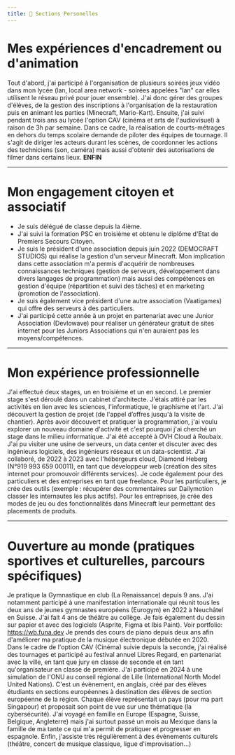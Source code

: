 ```yaml
---
title: 🔗 Sections Personelles
---
```

# Mes expériences d'encadrement ou d'animation
Tout d'abord, j'ai participé à l'organisation de plusieurs soirées jeux vidéo dans mon lycée (lan, local area network - soirées appelées "lan" car elles utilisent le réseau privé pour jouer ensemble). J'ai donc gérer des groupes d'élèves, de la gestion des inscriptions à l'organisation de la restauration puis en animant les parties (Minecraft, Mario-Kart).
Ensuite, j'ai suivi pendant trois ans au lycée l'option CAV (cinéma et arts de l'audiovisuel) à raison de 3h par semaine. Dans ce cadre, la réalisation de courts-métrages en dehors du temps scolaire demande de piloter des équipes de tournage. Il s'agit de diriger les acteurs durant les scènes, de coordonner les actions des techniciens (son, caméra) mais aussi d'obtenir des autorisations de filmer dans certains lieux.
**ENFIN**

---
# Mon engagement citoyen et associatif
- Je suis délégué de classe depuis la 4ième.
- J'ai suivi la formation PSC en troisième et obtenu le diplôme d'Etat de Premiers Secours Citoyen.
- Je suis le président d'une association depuis juin 2022 (DEMOCRAFT STUDIOS) qui réalise la gestion d'un serveur Minecraft. Mon implication dans cette association m'a permis d'acquérir de nombreuses connaissances techniques (gestion de serveurs, développement dans divers langages de programmation) mais aussi des compétences en gestion d'équipe (répartition et suivi des tâches) et en marketing (promotion de l'association).  
- Je suis également vice président d'une autre association (Vaatigames) qui offre des serveurs à des particuliers.
- J'ai participé cette année à un projet en partenariat avec une Junior Association (Devlowave) pour réaliser un générateur gratuit de sites internet pour les Juniors Associations qui n'en auraient pas les moyens/compétences.

---
# Mon expérience professionnelle
J'ai effectué deux stages, un en troisième et un en second. Le premier stage s'est déroulé dans un cabinet d'architecte. J'étais attiré par les activités en lien avec les sciences, l'informatique, le graphisme et l'art. J'ai découvert la gestion de projet (de l'appel d’offres jusqu'à la visite de chantier). Après avoir découvert et pratiquer la programmation, j'ai voulu explorer un nouveau domaine d'activité et c'est pourquoi j'ai cherché un stage dans le milieu informatique. J'ai été accepté à OVH Cloud à Roubaix. J'ai pu visiter une usine de serveurs, un data center et discuter avec des ingénieurs logiciels, des ingénieurs réseaux et un data-scientist.
J'ai collaboré, de 2022 à 2023 avec l'hébergeurs cloud, Diamond Heberg (N°919 993 659 00011), en tant que développeur web (création des sites internet pour promouvoir différents services).
Je code également pour des particuliers et des entreprises en tant que freelance. Pour les particuliers, je crée des outils (exemple : récupérer des commentaires sur Dailymotion classer les internautes les plus actifs). Pour les entreprises, je crée des modes de jeu ou des fonctionnalités dans Minecraft leur permettant des placements de produits.

---
# Ouverture au monde (pratiques sportives et culturelles, parcours spécifiques)
Je pratique la Gymnastique en club (La Renaissance) depuis 9 ans. J'ai notamment participé à une 
manifestation internationale qui réunit tous les deux ans de jeunes gymnastes européens (Eurogym) en 2022 à Neuchâtel en Suisse.
J'ai fait 4 ans de théâtre au collège. 
Je fais également du dessin sur papier et avec des logiciels (Asprite, Figma et Ibis Paint). Voir portfolio: https://wb.funa.dev
Je prends des cours de piano depuis deux ans afin d'améliorer ma pratique de la musique électronique débutée en 2020.  
Dans le cadre de l'option CAV (Cinéma) suivie depuis la seconde, j'ai réalisé des tournages et participé au festival annuel Libres Regard, en partenariat avec la ville, en tant que jury en classe de seconde et en tant qu'organisateur en classe de première.
J'ai participé en 2024 à une simulation de l'ONU au conseil régional de Lille (International North Model United Nations). C'est un évènement, en anglais, créé par des élèves étudiants en sections européennes à destination des élèves de section européenne de la région. Chaque élève représentait un pays (pour ma part Singapour) et proposait son point de vue sur une thématique (la cybersécurité).
J'ai voyagé en famille en Europe (Espagne, Suisse, Belgique, Angleterre) mais j'ai surtout passé un mois au Mexique dans la famille de ma tante ce qui m'a permit de pratiquer et progresser en espagnole.
Enfin, j'assiste très régulièrement à des évènements culturels (théâtre, concert de musique classique, ligue d'improvisation...)